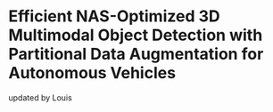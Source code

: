 # Efficient NAS-Optimized 3D Multimodal Object Detection with Partitional Data Augmentation for Autonomous Vehicles 
updated by Louis

